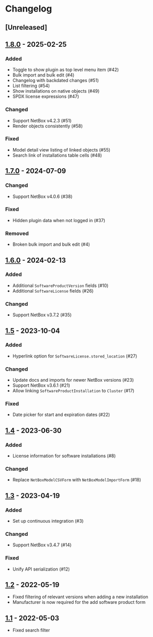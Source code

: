 # Changelog

## [Unreleased]

## [1.8.0](https://github.com/ICTU/netbox_slm/releases/tag/1.8.0) - 2025-02-25

### Added

* Toggle to show plugin as top level menu item (#42)
* Bulk import and bulk edit (#4)
* Changelog with backdated changes (#51)
* List filtering (#54)
* Show installations on native objects (#49)
* SPDX license expressions (#47)

### Changed

* Support NetBox v4.2.3 (#51)
* Render objects consistently (#58)

### Fixed

* Model detail view listing of linked objects (#55)
* Search link of installations table cells (#48)

## [1.7.0](https://github.com/ICTU/netbox_slm/releases/tag/1.7.0) - 2024-07-09

### Changed

* Support NetBox v4.0.6 (#38)

### Fixed

* Hidden plugin data when not logged in (#37)

### Removed
 
* Broken bulk import and bulk edit (#4)

## [1.6.0](https://github.com/ICTU/netbox_slm/releases/tag/1.6.0) - 2024-02-13

### Added

* Additional `SoftwareProductVersion` fields (#10)
* Additional `SoftwareLicense` fields (#26)

### Changed

* Support NetBox v3.7.2 (#35)

## [1.5](https://github.com/ICTU/netbox_slm/releases/tag/1.5) - 2023-10-04

### Added

* Hyperlink option for `SoftwareLicense.stored_location` (#27)

### Changed

* Update docs and imports for newer NetBox versions (#23)
* Support NetBox v3.6.1 (#21)
* Allow linking `SoftwareProductInstallation` to `Cluster` (#17)

### Fixed

* Date picker for start and expiration dates (#22)

## [1.4](https://github.com/ICTU/netbox_slm/releases/tag/1.4) - 2023-06-30

### Added

* License information for software installations (#8)

### Changed

* Replace `NetBoxModelCSVForm` with `NetBoxModelImportForm` (#18)

## [1.3](https://github.com/ICTU/netbox_slm/releases/tag/1.3) - 2023-04-19

### Added

* Set up continuous integration (#3)

### Changed

* Support NetBox v3.4.7 (#14)

### Fixed

* Unify API serialization (#12)

## [1.2](https://github.com/ICTU/netbox_slm/releases/tag/1.2) - 2022-05-19

* Fixed filtering of relevant versions when adding a new installation
* Manufacturer is now required for the add software product form

## [1.1](https://github.com/ICTU/netbox_slm/releases/tag/1.1) - 2022-05-03

* Fixed search filter
